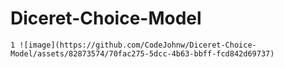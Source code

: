 # Diceret-Choice-Model
	1 ![image](https://github.com/CodeJohnw/Diceret-Choice-Model/assets/82873574/70fac275-5dcc-4b63-bbff-fcd842d69737)
